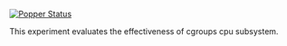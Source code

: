 [![Popper Status](http://piha.soe.ucsc.edu:9090/repos/ivotron_torpor-popper/cgroups-cpuquota/status.svg)](http://falsifiable.us)

This experiment evaluates the effectiveness of cgroups cpu subsystem.
